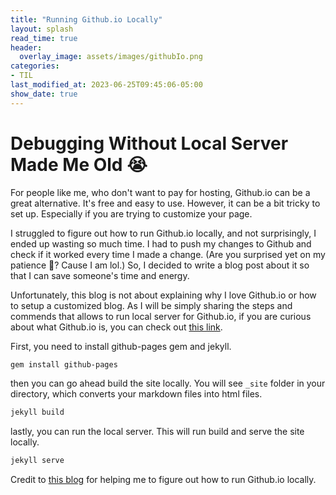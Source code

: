 ```yaml
---
title: "Running Github.io Locally"
layout: splash
read_time: true
header:
  overlay_image: assets/images/githubIo.png
categories:
- TIL
last_modified_at: 2023-06-25T09:45:06-05:00 
show_date: true
---
```


# Debugging Without Local Server Made Me Old 😭

For people like me, who don't want to pay for hosting, Github.io can be a great alternative. It's free and easy to use. However, it can be a bit tricky to set up. Especially if you are trying to customize your page.


I struggled to figure out how to run Github.io locally, and not surprisingly, I ended up wasting so much time. I had to push my changes to Github and check if it worked every time I made a change. (Are you surprised yet on my patience 🫠? Cause I am lol.) So, I decided to write a blog post about it so that I can save someone's time and energy.

Unfortunately, this blog is not about explaining why I love Github.io or how to setup a customized blog. As I will be simply sharing the steps and commends that allows to run local server for Github.io, if you are curious about what Github.io is, you can check out [this link](https://pages.github.com/).

First, you need to install github-pages gem and jekyll.
```bash
gem install github-pages
```

then you can go ahead build the site locally. You will see `_site` folder in your directory, which converts your markdown files into html files.
```bash
jekyll build
```

lastly, you can run the local server. This will run build and serve the site locally.
```bash
jekyll serve
```

Credit to [this blog](https://kbroman.org/simple_site/pages/local_test.html) for helping me to figure out how to run Github.io locally.

